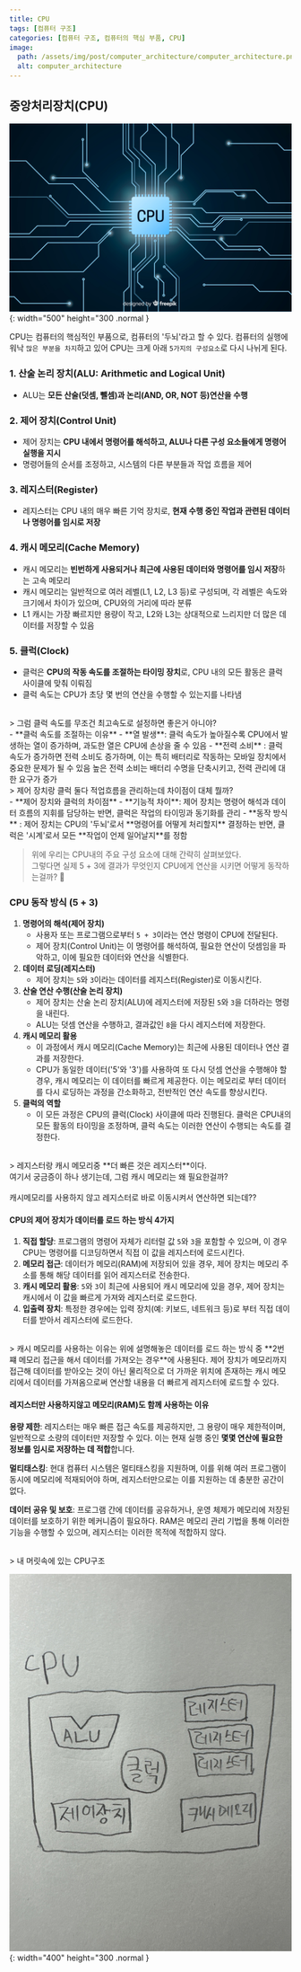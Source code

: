 ```yaml
---
title: CPU
tags: [컴퓨터 구조]
categories: [컴퓨터 구조, 컴퓨터의 핵심 부품, CPU]
image:
  path: /assets/img/post/computer_architecture/computer_architecture.png
  alt: computer_architecture
---
```


## 중앙처리장치(CPU)

![study_together](/assets/img/post/computer_architecture/cpu.jpg){: width="500" height="300 .normal }

CPU는 컴퓨터의 핵심적인 부품으로, 컴퓨터의 '두뇌'라고 할 수 있다.
컴퓨터의 실행에 워낙 `많은 부분을 차지`하고 있어 CPU는 크게 아래 `5가지의 구성요소`로 다시 나뉘게 된다.

### 1. 산술 논리 장치(ALU: Arithmetic and Logical Unit)

- ALU는 **모든 산술(덧셈, 뺄셈)과 논리(AND, OR, NOT 등)연산을 수행**

### 2. 제어 장치(Control Unit)

- 제어 장치는 **CPU 내에서 명령어를 해석하고, ALU나 다른 구성 요소들에게 명령어 실행을 지시**
- 명령어들의 순서를 조정하고, 시스템의 다른 부분들과 작업 흐름을 제어

### 3. 레지스터(Register)

- 레지스터는 CPU 내의 매우 빠른 기억 장치로, **현재 수행 중인 작업과 관련된 데이터나 명령어를 임시로 저장**

### 4. 캐시 메모리(Cache Memory)

- 캐시 메모리는 **빈번하게 사용되거나 최근에 사용된 데이터와 명령어를 임시 저장**하는 고속 메모리
- 캐시 메모리는 일반적으로 여러 레벨(L1, L2, L3 등)로 구성되며, 각 레벨은 속도와 크기에서 차이가 있으며, CPU와의 거리에 따라 분류
- L1 캐시는 가장 빠르지만 용량이 작고, L2와 L3는 상대적으로 느리지만 더 많은 데이터를 저장할 수 있음

### 5. 클럭(Clock)

- 클럭은 **CPU의 작동 속도를 조절하는 타이밍 장치**로, CPU 내의 모든 활동은 클럭 사이클에 맞춰 이뤄짐
- 클럭 속도는 CPU가 초당 몇 번의 연산을 수행할 수 있는지를 나타냄

<br>
> 그럼 클럭 속도를 무조건 최고속도로 설정하면 좋은거 아니야? <br>
- **클럭 속도를 조절하는 이유**
  - **열 발생**: 클럭 속도가 높아질수록 CPU에서 발생하는 열이 증가하며, 과도한 열은 CPU에 손상을 줄 수 있음
  - **전력 소비** : 클럭 속도가 증가하면 전력 소비도 증가하며, 이는 특히 배터리로 작동하는 모바일 장치에서 중요한 문제가 될 수 있음
  높은 전력 소비는 배터리 수명을 단축시키고, 전력 관리에 대한 요구가 증가

<br>
> 제어 장치랑 클럭 둘다 적업흐름을 관리하는데 차이점이 대체 뭘까? <br>
- **제어 장치와 클럭의 차이점**
  - **기능적 차이**: 제어 장치는 명령어 해석과 데이터 흐름의 지휘를 담당하는 반면, 클럭은 작업의 타이밍과 동기화를 관리
  - **동작 방식** : 제어 장치는 CPU의 '두뇌'로서 **명령어를 어떻게 처리할지** 결정하는 반면, 클럭은 '시계'로서 모든 **작업이 언제 일어날지**를 정함

<br>

> 위에 우리는 CPU내의 주요 구성 요소에 대해 간략히 살펴보았다. <br>
> 그렇다면 실제 5 + 3에 결과가 무엇인지 CPU에게 연산을 시키면 어떻게 동작하는걸까? 🧐

### CPU 동작 방식 (5 + 3)

1. **명령어의 해석(제어 장치)**
   - 사용자 또는 프로그램으로부터 `5 + 3`이라는 연산 명령이 CPU에 전달된다.
   - 제어 장치(Control Unit)는 이 명령어를 해석하여, 필요한 연산이 덧셈임을 파악하고, 이에 필요한 데이터와 연산을 식별한다.
2. **데이터 로딩(레지스터)**
   - 제어 장치는 `5`와 `3`이라는 데이터를 레지스터(Register)로 이동시킨다.
3. **산술 연산 수행(산술 논리 장치)**
   - 제어 장치는 산술 논리 장치(ALU)에 레지스터에 저장된 `5`와 `3`을 더하라는 명령을 내린다.
   - ALU는 덧셈 연산을 수행하고, 결과값인 `8`을 다시 레지스터에 저장한다.
4. **캐시 메모리 활용**
   - 이 과정에서 캐시 메모리(Cache Memory)는 최근에 사용된 데이터나 연산 결과를 저장한다.
   - CPU가 동일한 데이터('5'와 '3')를 사용하여 또 다시 덧셈 연산을 수행해야 할 경우, 캐시 메모리는 이 데이터를 빠르게 제공한다. 이는 메모리로 부터 데이터를 다시 로딩하는 과정을 간소화하고, 전반적인 연산 속도를 향상시킨다.
5. **클럭의 역할**
   - 이 모든 과정은 CPU의 클럭(Clock) 사이클에 따라 진행된다. 클럭은 CPU내의 모든 활동의 타이밍을 조정하며, 클럭 속도는 이러한 연산이 수행되는 속도를 결정한다.

<br>
> 레지스터랑 캐시 메모리중 **더 빠른 것은 레지스터**이다. <br>
여기서 궁금증이 하나 생기는데, 그럼 캐시 메모리는 왜 필요한걸까? <br><br>
캐시메모리를 사용하지 않고 레지스터로 바로 이동시켜서 연산하면 되는데??

#### CPU의 제어 장치가 데이터를 로드 하는 방식 4가지

1. **직접 할당**: 프로그램의 명령어 자체가 리터럴 값 `5`와 `3`을 포함할 수 있으며, 이 경우 CPU는 명령어를 디코딩하면서 직접 이 값을 레지스터에 로드시킨다.
2. **메모리 접근**: 데이터가 메모리(RAM)에 저장되어 있을 경우, 제어 장치는 메모리 주소를 통해 해당 데이터를 읽어 레지스터로 전송한다.
3. **캐시 메모리 활용**: `5`와 `3`이 최근에 사용되어 캐시 메모리에 있을 경우, 제어 장치는 캐시에서 이 값을 빠르게 가져와 레지스터로 로드한다.
4. **입출력 장치**: 특정한 경우에는 입력 장치(예: 키보드, 네트워크 등)로 부터 직접 데이터를 받아서 레지스터에 로드한다.

<br>
> 캐시 메모리를 사용하는 이유는 위에 설명해놓은 데이터를 로드 하는 방식 중 **2번쨰 메모리 접근을 해서 데이터를 가져오는 경우**에 사용된다.
제어 장치가 메모리까지 접근해 데이터를 받아오는 것이 아닌 물리적으로 더 가까운 위치에 존재하는 캐시 메모리에서 데이터를 가져옴으로써 연산할 내용을 더 빠르게 레지스터에 로드할 수 있다.

#### 레지스터만 사용하지않고 메모리(RAM)도 함께 사용하는 이유

**용량 제한**: 레지스터는 매우 빠른 접근 속도를 제공하지만, 그 용량이 매우 제한적이며, 일반적으로 소량의 데이터만 저장할 수 있다. 이는 현재 실행 중인 **몇몇 연산에 필요한 정보를 임시로 저장하는 데 적합**합니다.

**멀티태스킹**: 현대 컴퓨터 시스템은 멀티태스킹을 지원하며, 이를 위해 여러 프로그램이 동시에 메모리에 적재되어야 하며, 레지스터만으로는 이를 지원하는 데 충분한 공간이 없다.

**데이터 공유 및 보호**: 프로그램 간에 데이터를 공유하거나, 운영 체제가 메모리에 저장된 데이터를 보호하기 위한 메커니즘이 필요하다. RAM은 메모리 관리 기법을 통해 이러한 기능을 수행할 수 있으며, 레지스터는 이러한 목적에 적합하지 않다.

<br>
> 내 머릿속에 있는 CPU구조

![study_together](/assets/img/post/computer_architecture/cpu-structure.jpeg){: width="400" height="300 .normal }
